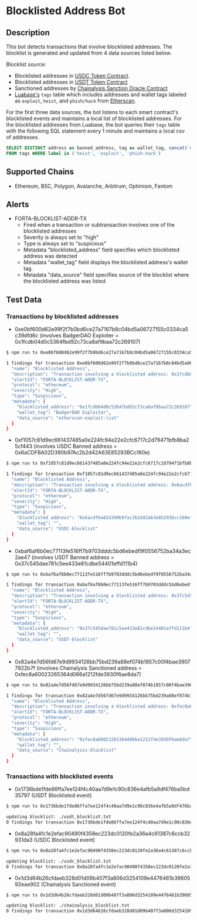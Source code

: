 # Blocklisted Address Bot

## Description

This bot detects transactions that involve blocklisted addresses. The blocklist is generated and updated from 4 data sources listed below.

Blocklist source:

* Blocklisted addresses in [USDC Token Contract](https://etherscan.io/address/0xa0b86991c6218b36c1d19d4a2e9eb0ce3606eb48).
* Blocklisted addresses in [USDT Token Contract](https://etherscan.io/address/0xdac17f958d2ee523a2206206994597c13d831ec7)
* Sanctioned addresses by [Chainalysis Sanction Oracle Contract](https://go.chainalysis.com/chainalysis-oracle-docs.html)
* [Luabase's](https://luabase.com/) `tags` table which includes addresses and wallet tags labeled as `exploit`, `heist`, and `phish/hack` from [Etherscan](https://etherscan.io/labelcloud).

For the first three data sources, the bot listens to each smart contract's blocklisted events and maintains a local list of blocklisted addresses.
For the blocklisted addresses from Luabase, the bot queries their `tags` table with the following SQL statement every 1 minute and maintains a local csv of addresses.

```sql
SELECT DISTINCT address as banned_address, tag as wallet_tag, concat('etherscan-', label, '-list') as data_source
FROM tags WHERE label in ('heist', 'exploit', 'phish-hack')
```

## Supported Chains

- Ethereum, BSC, Polygon, Avalanche, Arbitrum, Optimism, Fantom

## Alerts

- FORTA-BLOCKLIST-ADDR-TX
  - Fired when a transaction or subtransaction involves one of the blocklisted addresses
  - Severity is always set to "high"
  - Type is always set to "suspicious"
  - Metadata "blocklisted_address" field specifies which blocklisted address was detected
  - Metadata "wallet_tag" field displays the blocklisted address's wallet tag.
  - Metadata "data_source" field specifies source of the blocklist where the blocklisted address was listed

## Test Data

### Transactions by blocklisted addresses

- 0xe0bf600d62e99f2f7b0bd6ce27a7167b8c04bd5a06727155c0334ca5c39dfd6c (involves BadgerDAO Exploiter = 0x1fcdb04d0c5364fbd92c73ca8af9baa72c269107)

```bash
$ npm run tx 0xe0bf600d62e99f2f7b0bd6ce27a7167b8c04bd5a06727155c0334ca5c39dfd6c

1 findings for transaction 0xe0bf600d62e99f2f7b0bd6ce27a7167b8c04bd5a06727155c0334ca5c39dfd6c {
  "name": "Blocklisted Address",
  "description": "Transaction involving a blocklisted address: 0x1fcdb04d0c5364fbd92c73ca8af9baa72c269107 with wallet tag: BadgerDAO Exploiter",
  "alertId": "FORTA-BLOCKLIST-ADDR-TX",
  "protocol": "ethereum",
  "severity": "High",
  "type": "Suspicious",
  "metadata": {
    "blocklisted_address": "0x1fcdb04d0c5364fbd92c73ca8af9baa72c269107",
    "wallet_tag": "BadgerDAO Exploiter",
    "data_source": "etherscan-exploit-list"
  }
}
```

- 0xf1057c81d9ec661437485a0e224fc94e22e2cfc6717c2d79471bfb8ba25cf443 (involves USDC Banned address = 0x6aCDFBA02D390b97Ac2b2d42A63E85293BCc160e)

```bash
$ npm run tx 0xf1057c81d9ec661437485a0e224fc94e22e2cfc6717c2d79471bfb8ba25cf443

1 findings for transaction 0xf1057c81d9ec661437485a0e224fc94e22e2cfc6717c2d79471bfb8ba25cf443 {
  "name": "Blocklisted Address",
  "description": "Transaction involving a blocklisted address: 0x6acdfba02d390b97ac2b2d42a63e85293bcc160e",
  "alertId": "FORTA-BLOCKLIST-ADDR-TX",
  "protocol": "ethereum",
  "severity": "High",
  "type": "Suspicious",
  "metadata": {
    "blocklisted_address": "0x6acdfba02d390b97ac2b2d42a63e85293bcc160e",
    "wallet_tag": "",
    "data_source": "USDC-blocklist"
  }
}
```

- 0xbaf6af6b0ec77113fe516ff7b9703dddc5bd6ebedf9f0556752ba34a3ec2ae47 (involves USDT Banned address = 0x37c545dae781c5ee433e81cdbe54401effd111b4)

```bash
$ npm run tx 0xbaf6af6b0ec77113fe516ff7b9703dddc5bd6ebedf9f0556752ba34a3ec2ae47

1 findings for transaction 0xbaf6af6b0ec77113fe516ff7b9703dddc5bd6ebedf9f0556752ba34a3ec2ae47 {
  "name": "Blocklisted Address",
  "description": "Transaction involving a blocklisted address: 0x37c545dae781c5ee433e81cdbe54401effd111b4",
  "alertId": "FORTA-BLOCKLIST-ADDR-TX",
  "protocol": "ethereum",
  "severity": "High",
  "type": "Suspicious",
  "metadata": {
    "blocklisted_address": "0x37c545dae781c5ee433e81cdbe54401effd111b4",
    "wallet_tag": "",
    "data_source": "USDT-blocklist"
  }
}
```

- 0x82a4e7d56fd67e9d9934126bb75bd239a88ef074b1857c00f4bae39077922b7f (involves Chainalysis Sanctioned address = 0xfec8a60023265364d066a1212fde3930f6ae8da7)

```bash
$ npm run tx 0x82a4e7d56fd67e9d9934126bb75bd239a88ef074b1857c00f4bae39077922b7f

1 findings for transaction 0x82a4e7d56fd67e9d9934126bb75bd239a88ef074b1857c00f4bae39077922b7f {
  "name": "Blocklisted Address",
  "description": "Transaction involving a blocklisted address: 0xfec8a60023265364d066a1212fde3930f6ae8da7",
  "alertId": "FORTA-BLOCKLIST-ADDR-TX",
  "protocol": "ethereum",
  "severity": "High",
  "type": "Suspicious",
  "metadata": {
    "blocklisted_address": "0xfec8a60023265364d066a1212fde3930f6ae8da7",
    "wallet_tag": "",
    "data_source": "Chainalysis-blocklist"
  }
}
```

### Transactions with blocklisted events

- 0x1736bde1fde86ffa7ee124f4c40aa7d9e1c90c836e4afb5a9df476ba5bd35797 (USDT Blocklisted event)

```bash
$ npm run tx 0x1736bde1fde86ffa7ee124f4c40aa7d9e1c90c836e4afb5a9df476ba5bd35797

updating blocklist: ./usdt_blocklist.txt
0 findings for transaction 0x1736bde1fde86ffa7ee124f4c40aa7d9e1c90c836e4afb5a9df476ba5bd35797
```

- 0x8a28fa4fc1e2efac90490f4358ec223dc0120fe2a36a4c61387c6ccb32931da3 (USDC Blocklisted event)

```bash
$ npm run tx 0x8a28fa4fc1e2efac90490f4358ec223dc0120fe2a36a4c61387c6ccb32931da3

updating blocklist: ./usdc_blocklist.txt
0 findings for transaction 0x8a28fa4fc1e2efac90490f4358ec223dc0120fe2a36a4c61387c6ccb32931da3
```

- 0x1d3d64b26cfdaeb328d01d09b407f3a806d3254109e4476461b3960592eae902 (Chainalysis Sanctioned event)

```bash
$ npm run tx 0x1d3d64b26cfdaeb328d01d09b407f3a806d3254109e4476461b3960592eae902

updating blocklist: ./chainalysis_blocklist.txt
0 findings for transaction 0x1d3d64b26cfdaeb328d01d09b407f3a806d3254109e4476461b3960592eae902
```
